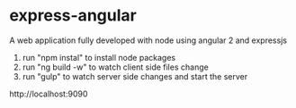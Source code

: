 # express-angular
A web application fully developed with node using angular 2 and expressjs

1. run "npm instal" to install node packages
2. run "ng build -w" to watch client side files change
3. run "gulp" to watch server side changes and start the server

http://localhost:9090

